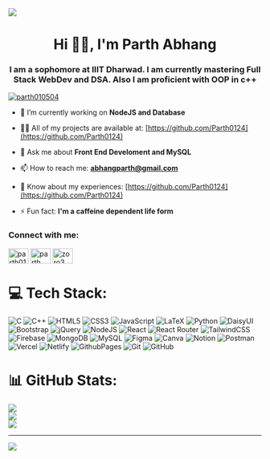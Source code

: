 <!DOCTYPE html>
<html lang="en">
<head>
<meta charset="UTF-8">
<meta name="viewport" content="width=device-width, initial-scale=1.0">
</head>
<body>

<img src="https://4kwallpapers.com/images/walls/thumbs_3t/13640.png"/>

<h1 align="center">Hi 🙏🏻, I'm Parth Abhang</h1>

<h3 align="center">I am a sophomore at IIIT Dharwad. I am currently mastering Full Stack WebDev and DSA. Also I am proficient with OOP in c++</h3>

<p align="left"> <a href="https://twitter.com/parth010504" target="blank"><img src="https://img.shields.io/twitter/follow/parth010504?logo=twitter&style=for-the-badge" alt="parth010504" /></a> </p>

- 🌱 I’m currently working on **NodeJS and Database**

- 👨‍💻 All of my projects are available at: [https://github.com/Parth0124](https://github.com/Parth0124)

- 💬 Ask me about **Front End Develoment and MySQL**

- 📫 How to reach me: **abhangparth@gmail.com**

- 📄 Know about my experiences: [https://github.com/Parth0124](https://github.com/Parth0124)

- ⚡ Fun fact: **I'm a caffeine dependent life form**

<h3 align="left">Connect with me:</h3>
<p align="left">
<a href="https://twitter.com/parth010504" target="blank"><img align="center" src="https://raw.githubusercontent.com/rahuldkjain/github-profile-readme-generator/master/src/images/icons/Social/twitter.svg" alt="parth010504" height="30" width="40" /></a>
<a href="https://linkedin.com/in/parth abhang" target="blank"><img align="center" src="https://raw.githubusercontent.com/rahuldkjain/github-profile-readme-generator/master/src/images/icons/Social/linked-in-alt.svg" alt="parth abhang" height="30" width="40" /></a>
<a href="https://www.leetcode.com/zoro3" target="blank"><img align="center" src="https://raw.githubusercontent.com/rahuldkjain/github-profile-readme-generator/master/src/images/icons/Social/leet-code.svg" alt="zoro3" height="30" width="40" /></a>
</p>


# 💻 Tech Stack:
![C](https://img.shields.io/badge/c-%2300599C.svg?style=for-the-badge&logo=c&logoColor=white) ![C++](https://img.shields.io/badge/c++-%2300599C.svg?style=for-the-badge&logo=c%2B%2B&logoColor=white) ![HTML5](https://img.shields.io/badge/html5-%23E34F26.svg?style=for-the-badge&logo=html5&logoColor=white) ![CSS3](https://img.shields.io/badge/css3-%231572B6.svg?style=for-the-badge&logo=css3&logoColor=white) ![JavaScript](https://img.shields.io/badge/javascript-%23323330.svg?style=for-the-badge&logo=javascript&logoColor=%23F7DF1E) ![LaTeX](https://img.shields.io/badge/latex-%23008080.svg?style=for-the-badge&logo=latex&logoColor=white) ![Python](https://img.shields.io/badge/python-3670A0?style=for-the-badge&logo=python&logoColor=ffdd54) ![DaisyUI](https://img.shields.io/badge/daisyui-5A0EF8?style=for-the-badge&logo=daisyui&logoColor=white) ![Bootstrap](https://img.shields.io/badge/bootstrap-%238511FA.svg?style=for-the-badge&logo=bootstrap&logoColor=white) ![jQuery](https://img.shields.io/badge/jquery-%230769AD.svg?style=for-the-badge&logo=jquery&logoColor=white) ![NodeJS](https://img.shields.io/badge/node.js-6DA55F?style=for-the-badge&logo=node.js&logoColor=white) ![React](https://img.shields.io/badge/react-%2320232a.svg?style=for-the-badge&logo=react&logoColor=%2361DAFB)  ![React Router](https://img.shields.io/badge/React_Router-CA4245?style=for-the-badge&logo=react-router&logoColor=white) ![TailwindCSS](https://img.shields.io/badge/tailwindcss-%2338B2AC.svg?style=for-the-badge&logo=tailwind-css&logoColor=white) ![Firebase](https://img.shields.io/badge/Firebase-039BE5?style=for-the-badge&logo=Firebase&logoColor=white) ![MongoDB](https://img.shields.io/badge/MongoDB-%234ea94b.svg?style=for-the-badge&logo=mongodb&logoColor=white) ![MySQL](https://img.shields.io/badge/mysql-%2300000f.svg?style=for-the-badge&logo=mysql&logoColor=white) ![Figma](https://img.shields.io/badge/figma-%23F24E1E.svg?style=for-the-badge&logo=figma&logoColor=white) ![Canva](https://img.shields.io/badge/Canva-%2300C4CC.svg?style=for-the-badge&logo=Canva&logoColor=white) ![Notion](https://img.shields.io/badge/Notion-%23000000.svg?style=for-the-badge&logo=notion&logoColor=white) ![Postman](https://img.shields.io/badge/Postman-FF6C37?style=for-the-badge&logo=postman&logoColor=white) ![Vercel](https://img.shields.io/badge/vercel-%23000000.svg?style=for-the-badge&logo=vercel&logoColor=white) ![Netlify](https://img.shields.io/badge/netlify-%23000000.svg?style=for-the-badge&logo=netlify&logoColor=#00C7B7) ![GithubPages](https://img.shields.io/badge/github%20pages-121013?style=for-the-badge&logo=github&logoColor=white) ![Git](https://img.shields.io/badge/Git-%23F05032.svg?style=for-the-badge&logo=git&logoColor=white) ![GitHub](https://img.shields.io/badge/GitHub-%23121011.svg?style=for-the-badge&logo=github&logoColor=white)

# 📊 GitHub Stats:
![](https://github-readme-stats.vercel.app/api?username=Parth0124&theme=dark&hide_border=false&include_all_commits=false&count_private=false)<br/>
![](https://github-readme-streak-stats.herokuapp.com/?user=Parth0124&theme=dark&hide_border=false)<br/>
![](https://github-readme-stats.vercel.app/api/top-langs/?username=Parth0124&theme=dark&hide_border=false&include_all_commits=false&count_private=false&layout=compact)

---
[![](https://visitcount.itsvg.in/api?id=Parth0124&icon=0&color=0)](https://visitcount.itsvg.in)

<!-- Proudly created with GPRM ( https://gprm.itsvg.in ) -->
